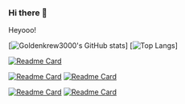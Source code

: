 ### Hi there 👋

<!--
**Goldenkrew3000/Goldenkrew3000** is a ✨ _special_ ✨ repository because its `README.md` (this file) appears on your GitHub profile.

Here are some ideas to get you started:

- 🔭 I’m currently working on ...
- 🌱 I’m currently learning ...
- 👯 I’m looking to collaborate on ...
- 🤔 I’m looking for help with ...
- 💬 Ask me about ...
- 📫 How to reach me: ...
- 😄 Pronouns: ...
- ⚡ Fun fact: ...
-->

Heyooo!<br>



[![Goldenkrew3000's GitHub stats](https://github-readme-stats.vercel.app/api?username=goldenkrew3000&theme=shades-of-purple&show-icons=true)]
[![Top Langs](https://github-readme-stats.vercel.app/api/top-langs/?username=Goldenkrew3000&theme=shades-of-purple&layout=donut)]



[![Readme Card](https://github-readme-stats.vercel.app/api/pin/?username=Goldenkrew3000&repo=MalextyST)](https://github.com/goldenkrew3000/MalextyST) <!-- MalextyST -->

[![Readme Card](https://github-readme-stats.vercel.app/api/pin/?username=Goldenkrew3000&repo=owm_weather&theme=shades-of-purple)](https://github.com/goldenkrew3000/owm_weather) <!-- OWM_Weather -->
[![Readme Card](https://github-readme-stats.vercel.app/api/pin/?username=Goldenkrew3000&repo=hisense_watch4&theme=shades-of-purple)](https://github.com/goldenkrew3000/hisense_watch4) <!-- hisense_watch4 -->

[![Readme Card](https://github-readme-stats.vercel.app/api/pin/?username=Goldenkrew3000&repo=twrp_samsung_a32x&theme=shades-of-purple)](https://github.com/goldenkrew3000/twrp_samsung_a32x) <!-- twrp_samsung_a32x -->
[![Readme Card](https://github-readme-stats.vercel.app/api/pin/?username=Goldenkrew3000&repo=android_device_samsung_a32x&theme=shades-of-purple)](https://github.com/goldenkrew3000/android_device_samsung_a32x) <!-- android_device_samsung_a32x -->
